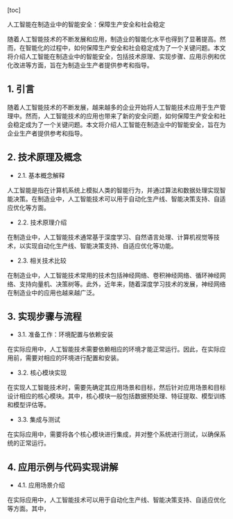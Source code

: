 
[toc]                    
                
                
人工智能在制造业中的智能安全：保障生产安全和社会稳定

随着人工智能技术的不断发展和应用，制造业的智能化水平也得到了显著提高。然而，在智能化的过程中，如何保障生产安全和社会稳定成为了一个关键问题。本文将介绍人工智能在制造业中的智能安全，包括技术原理、实现步骤、应用示例和优化改进等方面，旨在为制造业生产者提供参考和指导。

## 1. 引言

随着人工智能技术的不断发展，越来越多的企业开始将人工智能技术应用于生产管理中。然而，人工智能技术的应用也带来了新的安全问题，如何保障生产安全和社会稳定成为了一个关键问题。本文将介绍人工智能在制造业中的智能安全，旨在为企业生产者提供参考和指导。

## 2. 技术原理及概念

- 2.1. 基本概念解释

人工智能是指在计算机系统上模拟人类的智能行为，并通过算法和数据处理实现智能决策。在制造业中，人工智能技术可以用于自动化生产线、智能决策支持、自适应优化等方面。

- 2.2. 技术原理介绍

在制造业中，人工智能技术通常基于深度学习、自然语言处理、计算机视觉等技术，以实现自动化生产线、智能决策支持、自适应优化等功能。

- 2.3. 相关技术比较

在制造业中，人工智能技术常用的技术包括神经网络、卷积神经网络、循环神经网络、支持向量机、决策树等。此外，近年来，随着深度学习技术的发展，神经网络在制造业中的应用也越来越广泛。

## 3. 实现步骤与流程

- 3.1. 准备工作：环境配置与依赖安装

在实际应用中，人工智能技术需要依赖相应的环境才能正常运行。因此，在实际应用前，需要对相应的环境进行配置和安装。

- 3.2. 核心模块实现

在实现人工智能技术时，需要先确定其应用场景和目标，然后针对应用场景和目标设计相应的核心模块。其中，核心模块一般包括数据预处理、特征提取、模型训练和模型评估等。

- 3.3. 集成与测试

在实际应用中，需要将各个核心模块进行集成，并对整个系统进行测试，以确保系统的正常运行。

## 4. 应用示例与代码实现讲解

- 4.1. 应用场景介绍

在实际应用中，人工智能技术可以用于自动化生产线、智能决策支持、自适应优化等方面。其中，


